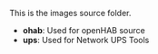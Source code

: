 This is the images source folder.

- **ohab**: Used for openHAB source
- **ups**: Used for Network UPS Tools
